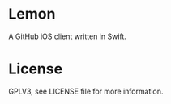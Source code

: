 # Lemon
A GitHub iOS client written in Swift.

# License
GPLV3, see LICENSE file for more information.